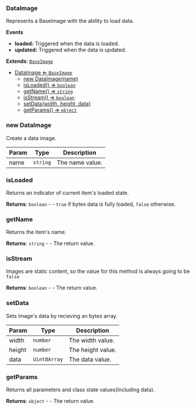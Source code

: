 <a name="DataImage"></a>

### DataImage 
Represents a BaseImage with the ability to load data.

**Events**
* **loaded:** Triggered when the data is loaded.
* **updated:** Triggered when the data is updated.


**Extends**: <code>[BaseImage](api/SceneTree\BaseImage.md)</code>  

* [DataImage ⇐ <code>BaseImage</code>](#DataImage)
    * [new DataImage(name)](#new-DataImage)
    * [isLoaded() ⇒ <code>boolean</code>](#isLoaded)
    * [getName() ⇒ <code>string</code>](#getName)
    * [isStream() ⇒ <code>boolean</code>](#isStream)
    * [setData(width, height, data)](#setData)
    * [getParams() ⇒ <code>object</code>](#getParams)

<a name="new_DataImage_new"></a>

### new DataImage
Create a data image.


| Param | Type | Description |
| --- | --- | --- |
| name | <code>string</code> | The name value. |

<a name="DataImage+isLoaded"></a>

### isLoaded
Returns an indicator of current item's loaded state.


**Returns**: <code>boolean</code> - - `true` if bytes data is fully loaded, `false` otherwise.  
<a name="DataImage+getName"></a>

### getName
Returns the item's name.


**Returns**: <code>string</code> - - The return value.  
<a name="DataImage+isStream"></a>

### isStream
Images are static content, so the value for this method is always going to be `false`


**Returns**: <code>boolean</code> - - The return value.  
<a name="DataImage+setData"></a>

### setData
Sets Image's data by recieving an bytes array.



| Param | Type | Description |
| --- | --- | --- |
| width | <code>number</code> | The width value. |
| height | <code>number</code> | The height value. |
| data | <code>Uint8Array</code> | The data value. |

<a name="DataImage+getParams"></a>

### getParams
Returns all parameters and class state values(Including data).


**Returns**: <code>object</code> - - The return value.  
